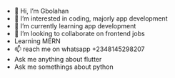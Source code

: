 - 👋 Hi, I’m Gbolahan
- 👀 I’m interested in coding, majorly app development
- 🌱 I’m currently learning app development
- 💞️ I’m looking to collaborate on frontend jobs
- Learning MERN
- 📫 reach me on whatsapp +2348145298207
- Ask me anything about flutter
- Ask me somethings about python

<!---
gboliknow/gboliknow is a ✨ special ✨ repository because its `README.md` (this file) appears on your GitHub profile.
You can click the Preview link to take a look at your changes.
--->
